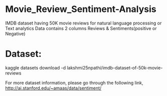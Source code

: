 # Movie_Review_Sentiment-Analysis
IMDB dataset having 50K movie reviews for natural language processing or Text analytics
Data contains 2 columns Reviews & Sentiments(positive or Negative)

# Dataset:
kaggle datasets download -d lakshmi25npathi/imdb-dataset-of-50k-movie-reviews

For more dataset information, please go through the following link,
http://ai.stanford.edu/~amaas/data/sentiment/
